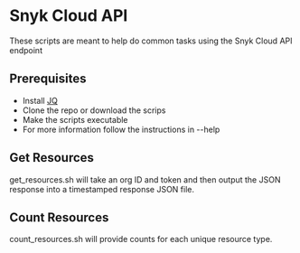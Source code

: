 # Snyk Cloud API 

These scripts are meant to help do common tasks using the Snyk Cloud API endpoint

## Prerequisites
- Install [JQ](https://stedolan.github.io/jq/)
- Clone the repo or download the scrips
- Make the scripts executable 
- For more information follow the instructions in --help

## Get Resources
get_resources.sh will take an org ID and token and then output the JSON response into a timestamped response JSON file.

## Count Resources
count_resources.sh will provide counts for each unique resource type.
